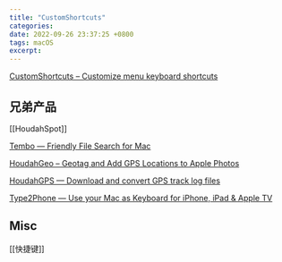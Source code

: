 ```yaml
---
title: "CustomShortcuts"
categories: 
date: 2022-09-26 23:37:25 +0800
tags: macOS
excerpt: 
---
```



[CustomShortcuts – Customize menu keyboard shortcuts](https://www.houdah.com/customShortcuts/?ref=mediaatelier)

## 兄弟产品

[[HoudahSpot]]

[Tembo — Friendly File Search for Mac](https://www.houdah.com/tembo/)

[HoudahGeo – Geotag and Add GPS Locations to Apple Photos](https://www.houdah.com/houdahGeo/)

[HoudahGPS — Download and convert GPS track log files](https://www.houdah.com/houdahGPS/)

[Type2Phone — Use your Mac as Keyboard for iPhone, iPad & Apple TV](https://www.houdah.com/type2Phone/)




## Misc

[[快捷键]]


